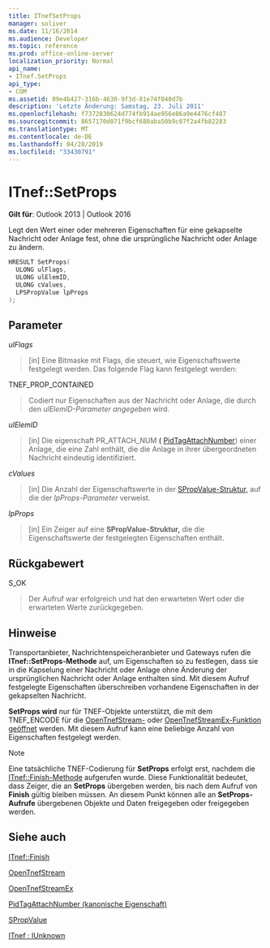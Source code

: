 ```yaml
---
title: ITnefSetProps
manager: soliver
ms.date: 11/16/2014
ms.audience: Developer
ms.topic: reference
ms.prod: office-online-server
localization_priority: Normal
api_name:
- ITnef.SetProps
api_type:
- COM
ms.assetid: 09e4b427-316b-4630-9f3d-81e74f040d7b
description: 'Letzte Änderung: Samstag, 23. Juli 2011'
ms.openlocfilehash: f7372830624d774fb914ae956e86a9e4476cf487
ms.sourcegitcommit: 8657170d071f9bcf680aba50b9c07f2a4fb82283
ms.translationtype: MT
ms.contentlocale: de-DE
ms.lasthandoff: 04/28/2019
ms.locfileid: "33430791"
---
```

# <a name="itnefsetprops"></a>ITnef::SetProps

  
  
**Gilt für**: Outlook 2013 | Outlook 2016 
  
Legt den Wert einer oder mehreren Eigenschaften für eine gekapselte Nachricht oder Anlage fest, ohne die ursprüngliche Nachricht oder Anlage zu ändern. 
  
```cpp
HRESULT SetProps(
  ULONG ulFlags,
  ULONG ulElemID,
  ULONG cValues,
  LPSPropValue lpProps
);
```

## <a name="parameters"></a>Parameter

 _ulFlags_
  
> [in] Eine Bitmaske mit Flags, die steuert, wie Eigenschaftswerte festgelegt werden. Das folgende Flag kann festgelegt werden:
    
TNEF_PROP_CONTAINED 
  
> Codiert nur Eigenschaften aus der Nachricht oder Anlage, die durch den  _ulElemID-Parameter angegeben_ wird. 
    
 _ulElemID_
  
> [in] Die eigenschaft PR_ATTACH_NUM **(** [PidTagAttachNumber](pidtagattachnumber-canonical-property.md)) einer Anlage, die eine Zahl enthält, die die Anlage in ihrer übergeordneten Nachricht eindeutig identifiziert.
    
 _cValues_
  
> [in] Die Anzahl der Eigenschaftswerte in der [SPropValue-Struktur,](spropvalue.md) auf die der  _lpProps-Parameter_ verweist. 
    
 _lpProps_
  
> [in] Ein Zeiger auf eine **SPropValue-Struktur,** die die Eigenschaftswerte der festgelegten Eigenschaften enthält. 
    
## <a name="return-value"></a>Rückgabewert

S_OK 
  
> Der Aufruf war erfolgreich und hat den erwarteten Wert oder die erwarteten Werte zurückgegeben.
    
## <a name="remarks"></a>Hinweise

Transportanbieter, Nachrichtenspeicheranbieter und Gateways rufen die **ITnef::SetProps-Methode** auf, um Eigenschaften so zu festlegen, dass sie in die Kapselung einer Nachricht oder Anlage ohne Änderung der ursprünglichen Nachricht oder Anlage enthalten sind. Mit diesem Aufruf festgelegte Eigenschaften überschreiben vorhandene Eigenschaften in der gekapselten Nachricht. 
  
 **SetProps wird** nur für TNEF-Objekte unterstützt, die mit dem TNEF_ENCODE für die [OpenTnefStream-](opentnefstream.md) oder [OpenTnefStreamEx-Funktion geöffnet](opentnefstreamex.md) werden. Mit diesem Aufruf kann eine beliebige Anzahl von Eigenschaften festgelegt werden. 
  
> [!NOTE]
> Eine tatsächliche TNEF-Codierung für **SetProps** erfolgt erst, nachdem die [ITnef::Finish-Methode](itnef-finish.md) aufgerufen wurde. Diese Funktionalität bedeutet, dass Zeiger, die an **SetProps** übergeben werden, bis nach dem Aufruf von **Finish** gültig bleiben müssen. An diesem Punkt können alle an **SetProps-Aufrufe** übergebenen Objekte und Daten freigegeben oder freigegeben werden. 
  
## <a name="see-also"></a>Siehe auch



[ITnef::Finish](itnef-finish.md)
  
[OpenTnefStream](opentnefstream.md)
  
[OpenTnefStreamEx](opentnefstreamex.md)
  
[PidTagAttachNumber (kanonische Eigenschaft)](pidtagattachnumber-canonical-property.md)
  
[SPropValue](spropvalue.md)
  
[ITnef : IUnknown](itnefiunknown.md)

